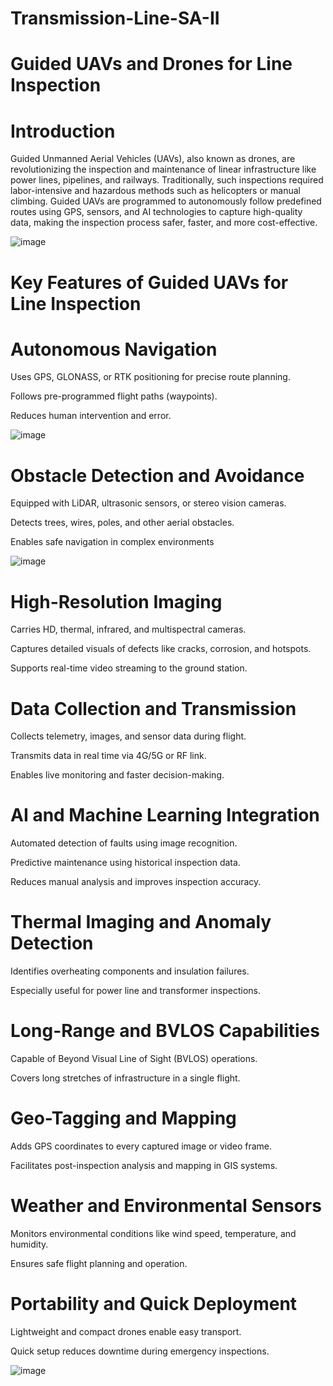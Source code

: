 # Transmission-Line-SA-II

# Guided UAVs and Drones for Line Inspection 

# Introduction

Guided Unmanned Aerial Vehicles (UAVs), also known as drones, are revolutionizing the inspection and maintenance of linear infrastructure like power lines, pipelines, and railways. Traditionally, such inspections required labor-intensive and hazardous methods such as helicopters or manual climbing. Guided UAVs are programmed to autonomously follow predefined routes using GPS, sensors, and AI technologies to capture high-quality data, making the inspection process safer, faster, and more cost-effective.

![image](https://github.com/user-attachments/assets/820cd0a3-2af8-48ed-a1b8-8163a86be4ba)

# Key Features of Guided UAVs for Line Inspection

 #  Autonomous Navigation
 
Uses GPS, GLONASS, or RTK positioning for precise route planning.

Follows pre-programmed flight paths (waypoints).

Reduces human intervention and error.

![image](https://github.com/user-attachments/assets/d4aff903-b765-45af-a010-6c87fbf05780)

 # Obstacle Detection and Avoidance
 
Equipped with LiDAR, ultrasonic sensors, or stereo vision cameras.

Detects trees, wires, poles, and other aerial obstacles.

Enables safe navigation in complex environments

![image](https://github.com/user-attachments/assets/bbdc1572-e18d-4d10-bead-bafc183a3ec8)

 # High-Resolution Imaging
 
Carries HD, thermal, infrared, and multispectral cameras.

Captures detailed visuals of defects like cracks, corrosion, and hotspots.

Supports real-time video streaming to the ground station.

 # Data Collection and Transmission
 
Collects telemetry, images, and sensor data during flight.

Transmits data in real time via 4G/5G or RF link.

Enables live monitoring and faster decision-making.

 # AI and Machine Learning Integration
 
Automated detection of faults using image recognition.

Predictive maintenance using historical inspection data.

Reduces manual analysis and improves inspection accuracy.

 # Thermal Imaging and Anomaly Detection

Identifies overheating components and insulation failures.

Especially useful for power line and transformer inspections.

 # Long-Range and BVLOS Capabilities
 
Capable of Beyond Visual Line of Sight (BVLOS) operations.

Covers long stretches of infrastructure in a single flight.

 # Geo-Tagging and Mapping
 
Adds GPS coordinates to every captured image or video frame.

Facilitates post-inspection analysis and mapping in GIS systems.

# Weather and Environmental Sensors

Monitors environmental conditions like wind speed, temperature, and humidity.

Ensures safe flight planning and operation.

 # Portability and Quick Deployment
 
Lightweight and compact drones enable easy transport.

Quick setup reduces downtime during emergency inspections.

![image](https://github.com/user-attachments/assets/cc13cf78-1030-493b-a07e-5d6518c940ad)
